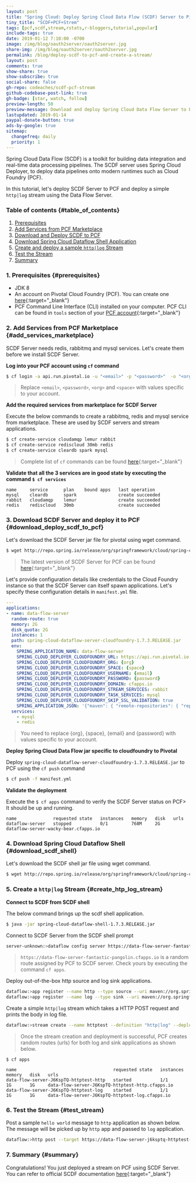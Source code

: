 ```yaml
---
layout: post
title: "Spring Cloud: Deploy Spring Cloud Data Flow (SCDF) Server to Pivotal Cloud Foundry (PCF) and Create A Stream"
tiny_title: "SCDF+PCF+Strem"
tags: [pcf,scdf,stream,rstats,r-bloggers,tutorial,popular]
include-tags: true
date: 2019-01-12 7:10:00 -0700
image: /img/blog/oauth2server/oauth2server.jpg
share-img: /img/blog/oauth2server/oauth2server.jpg
permalink: /blog/deploy-scdf-to-pcf-and-create-a-stream/
layout: post
comments: true
show-share: true
show-subscribe: true
social-share: false
gh-repo: codeaches/scdf-pcf-stream
github-codebase-post-link: true
gh-badge: [star, watch, follow]
preview-length: 50
preview-message: Download and deploy Spring Cloud Data Flow Server to PCF and Create a sample http|log Stream
lastupdated: 2019-01-14
paypal-donate-button: true
ads-by-google: true
sitemap:
  changefreq: daily
  priority: 1
---
```


Spring Cloud Data Flow (SCDF) is a toolkit for building data integration and real-time data processing pipelines. The SCDF server uses Spring Cloud Deployer, to deploy data pipelines onto modern runtimes such as Cloud Foundry (PCF).

In this tutorial, let's deploy SCDF Server to PCF and deploy a simple ``http|log`` stream using the Data Flow Server.

### Table of contents {#table_of_contents}

1. [Prerequisites](#prerequisites)
2. [Add Services from PCF Marketplace](#add_services_marketplace)
3. [Download and Deploy SCDF to PCF](#download_deploy_scdf_to_pcf)
4. [Download Spring Cloud Dataflow Shell Application](#download_scdf_shell)
5. [Create and deploy a sample `http|log` Stream](#create_htp_log_stream)
6. [Test the Stream](#test_stream)
7. [Summary](#summary)

### 1. Prerequisites {#prerequisites}

 - JDK 8
 - An account on Pivotal Cloud Foundry (PCF). You can create one [here](https://console.run.pivotal.io/){:target="_blank"}
 - PCF Command Line Interface (CLI) installed on your computer. PCF CLI can be found in `tools` section of your [PCF account](https://console.run.pivotal.io/tools){:target="_blank"}

### 2. Add Services from PCF Marketplace {#add_services_marketplace}

SCDF Server needs redis, rabbitmq and mysql services. Let's create them before we install SCDF Server.

**Log into your PCF account using `cf` command**

```sh
$ cf login -a api.run.pivotal.io -u "<email>" -p "<password>"  -o "<org>" -s "<space>"
```
>Replace `<email>`, `<password>`, `<org>` and `<space>` with values specific to your account.

**Add the required services from marketplace for SCDF Server**

Execute the below commands to create a rabbitmq, redis and mysql service from marketplace. These are used by SCDF servers and stream applications.

```sh
$ cf create-service cloudamqp lemur rabbit
$ cf create-service rediscloud 30mb redis
$ cf create-service cleardb spark mysql
```
>Complete list of `cf` commands can be found [here](http://cli.cloudfoundry.org/en-US/cf/){:target="_blank"}

**Validate that all the 3 services are in good state by executing the command `$ cf services`**

```log
name     service      plan    bound apps   last operation
mysql    cleardb      spark                create succeeded
rabbit   cloudamqp    lemur                create succeeded
redis    rediscloud   30mb                 create succeeded
```
### 3. Download SCDF Server and deploy it to PCF {#download_deploy_scdf_to_pcf}

Let's download the SCDF Server jar file for pivotal using wget command.

```sh
$ wget http://repo.spring.io/release/org/springframework/cloud/spring-cloud-dataflow-server-cloudfoundry/1.7.3.RELEASE/spring-cloud-dataflow-server-cloudfoundry-1.7.3.RELEASE.jar
```
>The latest version of SCDF Server for PCF can be found [here](http://repo.spring.io/release/org/springframework/cloud/spring-cloud-dataflow-server-cloudfoundry/){:target="_blank"}

Let's provide configuration details like credentials to the Cloud Foundry instance so that the SCDF Server can itself spawn applications. Let's specify these configuration details in `manifest.yml` file.

```yml
---
applications:
- name: data-flow-server
  random-route: true
  memory: 2G
  disk_quota: 2G
  instances: 1
  path: spring-cloud-dataflow-server-cloudfoundry-1.7.3.RELEASE.jar
  env:
    SPRING_APPLICATION_NAME: data-flow-server
    SPRING_CLOUD_DEPLOYER_CLOUDFOUNDRY_URL: https://api.run.pivotal.io
    SPRING_CLOUD_DEPLOYER_CLOUDFOUNDRY_ORG: {org}
    SPRING_CLOUD_DEPLOYER_CLOUDFOUNDRY_SPACE: {space}
    SPRING_CLOUD_DEPLOYER_CLOUDFOUNDRY_USERNAME: {email}
    SPRING_CLOUD_DEPLOYER_CLOUDFOUNDRY_PASSWORD: {password}
    SPRING_CLOUD_DEPLOYER_CLOUDFOUNDRY_DOMAIN: cfapps.io
    SPRING_CLOUD_DEPLOYER_CLOUDFOUNDRY_STREAM_SERVICES: rabbit
    SPRING_CLOUD_DEPLOYER_CLOUDFOUNDRY_TASK_SERVICES: mysql
    SPRING_CLOUD_DEPLOYER_CLOUDFOUNDRY_SKIP_SSL_VALIDATION: true
    SPRING_APPLICATION_JSON: '{"maven": { "remote-repositories": { "repo1": { "url": "https://repo.spring.io/libs-release"} } } }'
  services:
    - mysql
    - redis
```

>You need to replace {org}, {space}, {email} and {password} with values specific to your account.

**Deploy Spring Cloud Data Flow jar specific to cloudfoundry to Pivotal**

Deploy `spring-cloud-dataflow-server-cloudfoundry-1.7.3.RELEASE.jar` to PCF using the `cf push` command

```sh
$ cf push -f manifest.yml
```

**Validate the deployment**

Execute the `$ cf apps` command to verify the SCDF Server status on PCF> It should be up and running.

```log
name              requested state   instances   memory   disk   urls
dataflow-server   stopped           0/1         768M     2G     dataflow-server-wacky-bear.cfapps.io
```
### 4. Download Spring Cloud Dataflow Shell {#download_scdf_shell}

Let's download the SCDF shell jar file using wget command.

```sh
$ wget http://repo.spring.io/release/org/springframework/cloud/spring-cloud-dataflow-shell/1.7.3.RELEASE/spring-cloud-dataflow-shell-1.7.3.RELEASE.jar
```

### 5. Create a `http|log` Stream {#create_htp_log_stream}

**Connect to SCDF from SCDF shell**

The below command brings up the scdf shell application.

```sh
$ java -jar spring-cloud-dataflow-shell-1.7.3.RELEASE.jar
```

Connect to SCDF Server from the SCDF shell prompt

```sh
server-unknown:>dataflow config server https://data-flow-server-fantastic-pangolin.cfapps.io
```

>`https://data-flow-server-fantastic-pangolin.cfapps.io` is a random route assigned by PCF to SCDF server. Check yours by executing the command `cf apps`.


Deploy out-of-the-box http source and log sink applications.

```sh
dataflow:>app register --name http --type source --uri maven://org.springframework.cloud.stream.app:http-source-rabbit:2.0.3.RELEASE
dataflow:>app register --name log --type sink --uri maven://org.springframework.cloud.stream.app:log-sink-rabbit:2.0.2.RELEASE
```

Create a simple ``http|log`` stream which takes a HTTP POST request and prints the body in log file.

```sh
dataflow:>stream create --name httptest --definition "http|log" --deploy
```
>Once the stream creation and deployment is successful, PCF creates random routes (urls) for both log and sink applications as shown below.

`$ cf apps`
```logs
name                                     requested state   instances   memory   disk   urls
data-flow-server-J6KspTQ-httptest-http   started           1/1         1G       1G     data-flow-server-J6KspTQ-httptest-http.cfapps.io
data-flow-server-J6KspTQ-httptest-log    started           1/1         1G       1G     data-flow-server-J6KspTQ-httptest-log.cfapps.io
```

### 6. Test the Stream {#test_stream}

Post a sample `hello world` message to `http` application as shown below. The message will be picked up by `http` app and passed to `log` application. 

```sh
dataflow:>http post --target https://data-flow-server-j6ksptq-httptest-http.cfapps.io --data "hello world"
```

### 7. Summary {#summary}

Congratulations! You just deployed a stream on PCF using SCDF Server. You can refer to official SCDF documentation [here](https://docs.spring.io/spring-cloud-dataflow-server-cloudfoundry/docs/current/reference/htmlsingle/){:target="_blank"}
